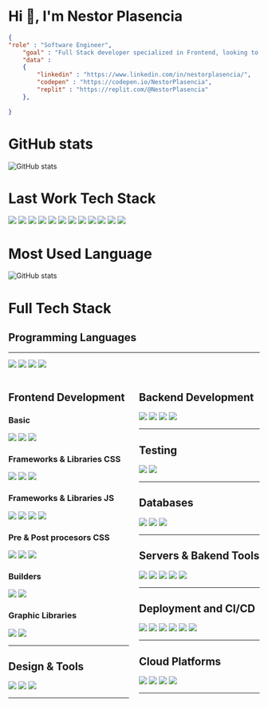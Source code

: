 # Hi 👋, I'm Nestor Plasencia

```json
{
"role" : "Software Engineer",
    "goal" : "Full Stack developer specialized in Frontend, looking to take my code to the next level.",
    "data" :
    {
        "linkedin" : "https://www.linkedin.com/in/nestorplasencia/",
        "codepen" : "https://codepen.io/NestorPlasencia",
        "replit" : "https://replit.com/@NestorPlasencia"
    },
    
}
```
# GitHub stats

![GitHub stats](https://github-readme-stats.vercel.app/api?username=NestorPlasencia&count_private=true&show_icons=true)


# Last Work Tech Stack
<p>
<img src="https://img.shields.io/badge/JavaScript-f7df1e?style=for-the-badge&logo=javascript&logoColor=black">
<img src="https://img.shields.io/badge/Python-3776AB?style=for-the-badge&logo=python&logoColor=white">
<img src="https://img.shields.io/badge/Tailwind%20CSS-40A2AB?style=for-the-badge&logo=Tailwind%20CSS&logoColor=white">
<img src="https://img.shields.io/badge/PostCSS-DD3A0A?style=for-the-badge&logo=PostCSS&logoColor=white">
<img src="https://img.shields.io/badge/django-092E20?style=for-the-badge&logo=django&logoColor=white">
<img src="https://img.shields.io/badge/MySQL-005C84?style=for-the-badge&logo=mysql&logoColor=white">
<img src="https://img.shields.io/badge/NGINX-009639?style=for-the-badge&logo=NGINX&logoColor=white">
<img src="https://img.shields.io/badge/redis-DC382D?style=for-the-badge&logo=redis&logoColor=white">
<img src="https://img.shields.io/badge/GitHub-100000?style=for-the-badge&logo=github&logoColor=white">
<img src="https://img.shields.io/badge/Google%20Cloud-4285F4?style=for-the-badge&logo=Google%20Cloud&logoColor=white">
<img src="https://img.shields.io/badge/Figma-F24E1E?style=for-the-badge&logo=Figma&logoColor=white">
<img src="https://img.shields.io/badge/Notion-000000?style=for-the-badge&logo=notion&logoColor=white">
</p>

# Most Used Language

![GitHub
stats](https://github-readme-stats.vercel.app/api/top-langs?username=NestorPlasencia&show_icons=true&locale=en&layout=compact)


# Full Tech Stack

## Programming Languages
<hr>
<p>
    <img src="https://img.shields.io/badge/JavaScript-f7df1e?style=for-the-badge&logo=javascript&logoColor=black">
    <img src="https://img.shields.io/badge/Python-3776AB?style=for-the-badge&logo=python&logoColor=white">
    <img src="https://img.shields.io/badge/JAVA-007396?style=flat&logo=java&logoColor=white">
    <img src="https://img.shields.io/badge/C++-00599C?style=flat&logo=c%2B%2B&logoColor=white">
</p>

<section style="display:flex;">
  <section style="width:49%; margin-right:20px;">

## Frontend Development

### Basic

<p>
    <img src="https://img.shields.io/badge/HTML5-E34F26?style=for-the-badge&logo=html5&logoColor=white">
    <img src="https://img.shields.io/badge/CSS3-1572B6?style=for-the-badge&logo=css3&logoColor=white">
    <img
        src="https://img.shields.io/badge/JavaScript-f7df1e?style=for-the-badge&logo=javascript&logoColor=black">
</p>

### Frameworks & Libraries CSS

<p>
    <img
        src="https://img.shields.io/badge/Tailwind%20CSS-40A2AB?style=for-the-badge&logo=Tailwind%20CSS&logoColor=white">
    <img src="https://img.shields.io/badge/Boostrap-7952B3?style=for-the-badge&logo=Bootstrap&logoColor=white">
    <img src="https://img.shields.io/badge/BULMA-00D1B2?style=flat&logo=Bulma&logoColor=white">
</p>

### Frameworks & Libraries JS

<p>
    <img src="https://img.shields.io/badge/React-20232A?style=for-the-badge&logo=react&logoColor=61DAFB">
    <img src="https://img.shields.io/badge/Vue-33475B?style=for-the-badge&logo=Vue.js&logoColor=61DAFB">
    <img src="https://img.shields.io/badge/jquery-0769AD?style=for-the-badge&logo=jquery&logoColor=white">
    <img src="https://img.shields.io/badge/ANGULAR-DD0031?style=flat&logo=angular&logoColor=white">
</p>

### Pre & Post procesors CSS

<p>
    <img src="https://img.shields.io/badge/sass-CC6699?style=for-the-badge&logo=sass&logoColor=white">
    <img src="https://img.shields.io/badge/PostCSS-DD3A0A?style=for-the-badge&logo=PostCSS&logoColor=white">
    <img src="https://img.shields.io/badge/LESS-1D365D?style=flate&logo=less&logoColor=white">
</p>

### Builders

<p>
    <img src="https://img.shields.io/badge/Webpack-1B74BA?style=for-the-badge&logo=Webpack&logoColor=8DD6F9">
    <img src="https://img.shields.io/badge/gulp-CF4647?style=for-the-badge&logo=gulp&logoColor=white">
</p>

### Graphic Libraries

<p>
    <img src="https://img.shields.io/badge/D3-F9A03C?style=for-the-badge&logo=D3.js&logoColor=black">
    <img src="https://img.shields.io/badge/Chart.js-CF4647?style=flat&logo=Chart.js&logoColor=white">
</p>

<hr>

## Design & Tools

<p>
    <img src="https://img.shields.io/badge/Figma-F24E1E?style=for-the-badge&logo=Figma&logoColor=white">
    <img src="https://img.shields.io/badge/Notion-000000?style=for-the-badge&logo=notion&logoColor=white">
    <img
        src="https://img.shields.io/badge/Adobe%20Illustrator-FF9A00?style=flat&logo=Adobe%20Illustrator&logoColor=white">
</p>
<hr>


  </section>
  <section style="width:49%;">

## Backend Development
<p>
    <img src="https://img.shields.io/badge/Node.js-339933?style=for-the-badge&logo=nodedotjs&logoColor=white">
    <img src="https://img.shields.io/badge/Express.js-000000?style=for-the-badge&logo=express&logoColor=white">
    <img src="https://img.shields.io/badge/django-092E20?style=for-the-badge&logo=django&logoColor=white">
    <img src="https://img.shields.io/badge/SPRING%20BOOT-6DB33F?style=flate&logo=Spring%20Boot&logoColor=white">
</p>
<hr>

## Testing
<p>
    <img src="https://img.shields.io/badge/chai-white?style=for-the-badge&logo=chai&logoColor=A30701">
    <img src="https://img.shields.io/badge/selenium-43B02A?style=for-the-badge&logo=selenium&logoColor=white">
</p>
<hr>

## Databases
<p>
    <img src="https://img.shields.io/badge/MongoDB-white?style=for-the-badge&logo=mongodb&logoColor=4EA94B">
    <img src="https://img.shields.io/badge/MySQL-005C84?style=for-the-badge&logo=mysql&logoColor=white">
    <img
        src="https://img.shields.io/badge/PostgreSQL-4169E1?style=for-the-badge&logo=PostgreSQL&logoColor=white">
</p>
<hr>

## Servers & Bakend Tools

</p>
<img src="https://img.shields.io/badge/Postman-FF6C37?style=for-the-badge&logo=Postman&logoColor=white">
<img src="https://img.shields.io/badge/NGINX-009639?style=for-the-badge&logo=NGINX&logoColor=white">
<img src="https://img.shields.io/badge/redis-DC382D?style=for-the-badge&logo=redis&logoColor=white">
<img src="https://img.shields.io/badge/RabbitMQ-FF6600?style=flat&logo=RabbitMQ&logoColor=white">
<img src="https://img.shields.io/badge/SENTRY-362D59?style=flat&logo=SENTRY&logoColor=white">
</p>
<hr>

## Deployment and CI/CD
<p>
    <img src="https://img.shields.io/badge/Git-F05032?style=for-the-badge&logo=git&logoColor=white">
    <img src="https://img.shields.io/badge/GitHub-100000?style=for-the-badge&logo=github&logoColor=white">
    <img src="https://img.shields.io/badge/Linux-FCC624?style=for-the-badge&logo=linux&logoColor=black">
    <img src="https://img.shields.io/badge/Docker-2496ED?style=for-the-badge&logo=Docker&logoColor=white">
    <img src="https://img.shields.io/badge/KUBERNETES-326CE5?style=flat&logo=KUBERNETES&logoColor=white">
    <img src="https://img.shields.io/badge/JENKINS-D24939?style=flat&logo=JENKINS&logoColor=white">
</p>
<hr>


## Cloud Platforms

<p>
    <img
        src="https://img.shields.io/badge/Google%20Cloud-4285F4?style=for-the-badge&logo=Google%20Cloud&logoColor=white">
    <img src="https://img.shields.io/badge/Heroku-430098?style=for-the-badge&logo=heroku&logoColor=white">
    <img src="https://img.shields.io/badge/firebase-FFCA28?style=for-the-badge&logo=firebase&logoColor=black">
    <img src="https://img.shields.io/badge/AZURE-0078D4?style=flate&logo=Microsoft%20Azure&logoColor=white">
</p>
<hr>


  </section>
</section>
